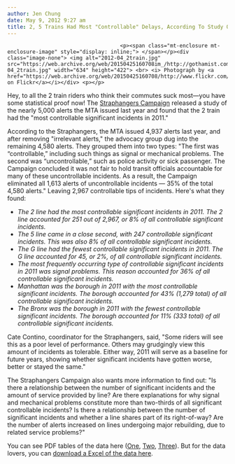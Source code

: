 ```yaml
---
author: Jen Chung
date: May 9, 2012 9:27 am
title: 2, 5 Trains Had Most "Controllable" Delays, According To Study Of MTA Alerts
---
```


	
										<p><span class="mt-enclosure mt-enclosure-image" style="display: inline;"> </span></p><div class="image-none"> <img alt="2012-04_2train.jpg" src="https://web.archive.org/web/20150425160708im_/http://gothamist.com/attachments/jen/2012-04_2train.jpg" width="634" height="422"> <br> <i> Photograph by <a href="https://web.archive.org/web/20150425160708/http://www.flickr.com/photos/stephenandrusphotographs/2751029875/">sandrus10009 on Flickr</a></i></div> <p></p>

<p>Hey, to all the 2 train riders who think their commutes suck most&#x2014;you have some statistical proof now!  The <a href="https://web.archive.org/web/20150425160708/http://straphangers.org/">Straphangers Campaign</a> released a study of the nearly 5,000 alerts the MTA issued last year and found that the 2 train had the &quot;most controllable significant incidents in 2011.&quot;  </p>

<p>According to the Straphangers, the MTA issued 4,937 alerts last year, and after removing &quot;irrelevant alerts,&quot; the advocacy group dug into the remaining 4,580 alerts.  They grouped them into two types: &quot;The first was &#x201C;controllable,&#x201D; including such things as signal or mechanical problems. The second was &#x201C;uncontrollable,&#x201D; such as police activity or sick passenger. The Campaign concluded it was not fair to hold transit officials accountable for many of these uncontrollable incidents. As a result, the Campaign eliminated all 1,613 alerts of uncontrollable incidents &#x2014; 35% of the total 4,580 alerts.&quot;  Leaving 2,967 controllable tips of incidents.  Here&apos;s what they found:</p><ul>	<li><em>The 2 line had the most controllable significant incidents in 2011. The 2 line accounted for 251 out of 2,967, or 8% of all controllable significant incidents.</em></li><li><em>The 5 line came in a close second, with 247 controllable significant incidents. This was also 8% of all controllable significant incidents.</em></li><em>	<li>The G line had the fewest controllable significant incidents in 2011. The G line accounted for 45, or 2%, of all controllable significant incidents.</li>	<li>The most frequently occurring type of controllable significant incidents in 2011 was signal problems. This reason accounted for 36% of all controllable significant incidents.</li>	<li>Manhattan was the borough in 2011 with the most controllable significant incidents. The borough accounted for 43% (1,279 total) of all controllable significant incidents.</li>	</em><li><em>The Bronx was the borough in 2011 with the fewest controllable significant incidents. The borough accounted for 11% (333 total) of all controllable significant incidents.</em></li></ul>Cate Contino, coordinator for the Straphangers, said, &quot;Some riders will see this as a poor level of performance. Others may grudgingly view this amount of incidents as tolerable. Either way, 2011 will serve as a baseline for future years, showing whether significant incidents have gotten worse, better or stayed the same.&quot;  <p></p>

<p>The Straphangers Campaign also wants more information to find out: &quot;Is there a relationship between the number of significant incidents and the amount of service provided by line? Are there explanations for why signal and mechanical problems constitute more than two-thirds of all significant controllable incidents? Is there a relationship between the number of significant incidents and whether a line shares part of its right-of-way? Are the number of alerts increased on lines undergoing major rebuilding, due to related service problems?&quot; </p>

<p>You can see PDF tables of the data here (<a href="https://web.archive.org/web/20150425160708/http://straphangers.org/alerts/table_one.pdf">One</a>, <a href="https://web.archive.org/web/20150425160708/http://straphangers.org/alerts/table_two.pdf">Two</a>, <a href="https://web.archive.org/web/20150425160708/http://straphangers.org/alerts/table_three.pdf">Three</a>).  But for the data lovers, you can <a href="https://web.archive.org/web/20150425160708/http://straphangers.org/alerts/data.xls">download a Excel of the data here</a>.</p>					
										
									
				